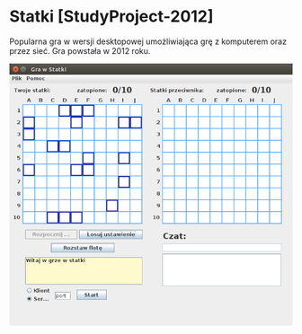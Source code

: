 # Statki [StudyProject-2012]

Popularna gra w wersji desktopowej umożliwiająca grę z komputerem oraz przez sieć. Gra powstała w 2012 roku.

![alt text](https://github.com/grzesiek2010/statki/blob/master/statki.png)

